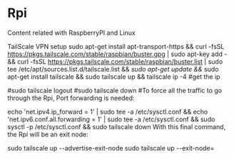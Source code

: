 # Rpi
Content related with RaspberryPI and Linux

TailScale VPN setup
sudo apt-get install apt-transport-https &&
curl -fsSL https://pkgs.tailscale.com/stable/raspbian/buster.gpg | sudo apt-key add - &&
curl -fsSL https://pkgs.tailscale.com/stable/raspbian/buster.list | sudo tee /etc/apt/sources.list.d/tailscale.list &&
*sudo apt-get update &&*
sudo apt-get install tailscale &&
sudo tailscale up &&
tailscale ip -4 #get the ip 

#sudo tailscale logout
#sudo tailscale down
#To force all the traffic to go through the Rpi, Port forwarding is needed:

echo 'net.ipv4.ip_forward = 1' | sudo tee -a /etc/sysctl.conf &&
echo 'net.ipv6.conf.all.forwarding = 1' | sudo tee -a /etc/sysctl.conf &&
sudo sysctl -p /etc/sysctl.conf &&
sudo tailscale down
With this final command, the Rpi will be an exit node:

sudo tailscale up --advertise-exit-node
sudo tailscale up --exit-node=<your-ip-address>
